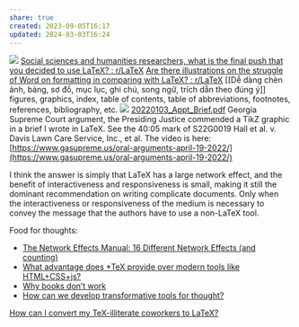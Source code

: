```yaml
---
share: true
created: 2023-09-05T16:17
updated: 2024-03-03T16:24
---
```

![](https://uploads-ssl.webflow.com/614e03b8b6446368c68222e3/6172eaa3c7df09246db4efa5_latex_effort_complexity.jpg) 
[Social sciences and humanities researchers, what is the final push that you decided to use LaTeX? : r/LaTeX](https://www.reddit.com/r/LaTeX/comments/1b14zgm/social_sciences_and_humanities_researchers_what/)
[Are there illustrations on the struggle of Word on formatting in comparing with LaTeX? : r/LaTeX](https://www.reddit.com/r/LaTeX/comments/1b2t1sw/are_there_illustrations_on_the_struggle_of_word/?utm_source=embedv2&utm_medium=post_embed&utm_content=post_title&embed_host_url=https://publish.reddit.com/embed "Are there illustrations on the struggle of Word on formatting in comparing with LaTeX? : r/LaTeX")
[[Dễ dàng chèn ảnh, bảng, sơ đồ, mục lục, ghi chú, song ngữ, trích dẫn theo đúng ý]]
figures, graphics, index, table of contents, table of abbreviations, footnotes, references, bibliography, etc.
![](https://i.imgur.com/0ApXpPU.png)
[20220103\_Appt\_Brief.pdf](https://www.dropbox.com/scl/fi/f86hos68v828p020pzswp/20220103_Appt_Brief.pdf?rlkey=pvmu54w64yxsukp54ewd0pftj&e=1&dl=0)
Georgia Supreme Court argument, the Presiding Justice commended a TikZ graphic in a brief I wrote in LaTeX. See the 40:05 mark of S22G0019 Hall et al. v. Davis Lawn Care Service, Inc., et al. The video is here: [https://www.gasupreme.us/oral-arguments-april-19-2022/](https://www.gasupreme.us/oral-arguments-april-19-2022/)



I think the answer is simply that LaTeX has a large network effect, and the benefit of interactiveness and responsiveness is small, making it still the dominant recommendation on writing complicate documents. Only when the interactiveness or responsiveness of the medium is necessary to convey the message that the authors have to use a non-LaTeX tool.

Food for thoughts:

- [The Network Effects Manual: 16 Different Network Effects (and counting)](https://www.nfx.com/post/network-effects-manual "The Network Effects Manual: 16 Different Network Effects (and counting)")
- [What advantage does *TeX provide over modern tools like HTML+CSS+js?](https://tex.stackexchange.com/q/448032/50146)
- [Why books donʼt work](https://andymatuschak.org/books/ "Why books donʼt work | Andy Matuschak")
- [How can we develop transformative tools for thought?](https://numinous.productions/ttft/ "How can we develop transformative tools for thought?")

[How can I convert my TeX-illiterate coworkers to LaTeX?](https://tex.stackexchange.com/q/102878/50146)